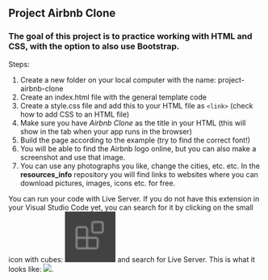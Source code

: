 ## Project Airbnb Clone

### The goal of this project is to practice working with HTML and CSS, with the option to also use Bootstrap.

Steps:  

1. Create a new folder on your local computer with the name: project-airbnb-clone
1. Create an index.html file with the general template code
1. Create a style.css file and add this to your HTML file as `<link>` (check how to add CSS to an HTML file)
1. Make sure you have *Airbnb Clone* as the title in your HTML (this will show in the tab when your app runs in the browser)
1. Build the page according to the example (try to find the correct font!)
1. You will be able to find the Airbnb logo online, but you can also make a screenshot and use that image.
1. You can use any photographs you like, change the cities, etc. etc. In the **resources_info** repository you will find links to websites where you can download pictures, images, icons etc. for free.

You can run your code with Live Server. If you do not have this extension in your Visual Studio Code yet, you can search for it by clicking on the small icon with cubes: <img src="/icon_VSC_extensions.png" width="100" /> and search for Live Server. This is what it looks like: <img src="/iveServer_image.png" width="300" />.
